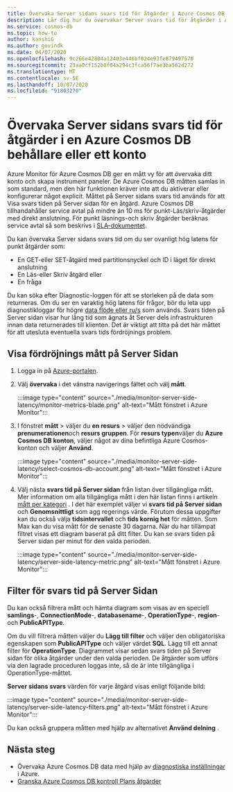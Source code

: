 ```yaml
---
title: Övervaka Server sidans svars tid för åtgärder i Azure Cosmos DB
description: Lär dig hur du övervakar Server svars tid för åtgärder i Azure Cosmos DB konto eller en behållare. Ägare av ett Azure Cosmos DB konto kan förstå problem med svars tiden på Server sidan med dina Azure Cosmos-konton.
ms.service: cosmos-db
ms.topic: how-to
author: kanshiG
ms.author: govindk
ms.date: 04/07/2020
ms.openlocfilehash: 9c266e42804a12403e446bf024e93fe879497570
ms.sourcegitcommit: 23aa0cf152b8f04a294c3fca56f7ae3ba562d272
ms.translationtype: MT
ms.contentlocale: sv-SE
ms.lasthandoff: 10/07/2020
ms.locfileid: "91803270"
---
```

# <a name="how-to-monitor-the-server-side-latency-for-operations-in-an-azure-cosmos-db-container-or-account"></a>Övervaka Server sidans svars tid för åtgärder i en Azure Cosmos DB behållare eller ett konto

Azure Monitor för Azure Cosmos DB ger en mått vy för att övervaka ditt konto och skapa instrument paneler. De Azure Cosmos DB måtten samlas in som standard, men den här funktionen kräver inte att du aktiverar eller konfigurerar något explicit. Måttet på Server sidans svars tid används för att Visa svars tiden på Server sidan för en åtgärd. Azure Cosmos DB tillhandahåller service avtal på mindre än 10 ms för punkt-Läs/skriv-åtgärder med direkt anslutning. För punkt läsnings-och skriv åtgärder beräknas service avtal så som beskrivs i [SLA-dokumentet](https://azure.microsoft.com/support/legal/sla/cosmos-db/v1_3/).

Du kan övervaka Server sidans svars tid om du ser ovanligt hög latens för punkt åtgärder som:

* En GET-eller SET-åtgärd med partitionsnyckel och ID i läget för direkt anslutning
* En Läs-eller Skriv åtgärd eller
* En fråga

Du kan söka efter Diagnostic-loggen för att se storleken på de data som returneras. Om du ser en varaktig hög latens för frågor, bör du leta upp diagnostikloggar för högre [data flöde eller ru/s](cosmosdb-monitor-resource-logs.md#diagnostic-queries) som används. Svars tiden på Server sidan visar hur lång tid som ägnats åt Server dels infrastrukturen innan data returnerades till klienten. Det är viktigt att titta på det här måttet för att utesluta eventuella svars tids fördröjnings problem.

## <a name="view-the-server-side-latency-metric"></a>Visa fördröjnings mått på Server Sidan

1. Logga in på [Azure-portalen](https://portal.azure.com/).

1. Välj **övervaka** i det vänstra navigerings fältet och välj **mått**.

   :::image type="content" source="./media/monitor-server-side-latency/monitor-metrics-blade.png" alt-text="Mått fönstret i Azure Monitor":::

1. I fönstret **mått** > väljer du **en resurs** > väljer den nödvändiga **prenumerationen**och **resurs gruppen**. För **resurs typen**väljer du **Azure Cosmos DB konton**, väljer något av dina befintliga Azure Cosmos-konton och väljer **Använd**.
   
   :::image type="content" source="./media/monitor-server-side-latency/select-cosmos-db-account.png" alt-text="Mått fönstret i Azure Monitor":::

1. Välj nästa **svars tid på Server sidan**  från listan över tillgängliga mått. Mer information om alla tillgängliga mått i den här listan finns i artikeln [mått per kategori](monitor-cosmos-db-reference.md) . I det här exemplet väljer vi **svars tid på Server sidan** och **Genomsnittligt** som agg regerings värde. Förutom dessa uppgifter kan du också välja **tidsintervallet** och **tids kornig het** för måtten. Som Max kan du visa mått för de senaste 30 dagarna.  När du har tillämpat filtret visas ett diagram baserat på ditt filter. Du kan se svars tiden på Server sidan per minut för den valda perioden.  

   :::image type="content" source="./media/monitor-server-side-latency/server-side-latency-metric.png" alt-text="Mått fönstret i Azure Monitor":::

## <a name="filters-for-server-side-latency"></a>Filter för svars tid på Server Sidan

Du kan också filtrera mått och hämta diagram som visas av en speciell **samlings**-, **ConnectionMode**-, **databasename**-, **OperationType**-, **region**-och **PublicAPIType**. 

Om du vill filtrera måtten väljer du **Lägg till filter** och väljer den obligatoriska egenskapen som **PublicAPIType** och väljer värdet **SQL**. Lägg till ett annat filter för **OperationType**. Diagrammet visar sedan svars tiden på Server sidan för olika åtgärder under den valda perioden. De åtgärder som utförs via den lagrade proceduren loggas inte, så de är inte tillgängliga i OperationType-måttet.

**Server sidans svars** värden för varje åtgärd visas enligt följande bild:

:::image type="content" source="./media/monitor-server-side-latency/server-side-latency-filters.png" alt-text="Mått fönstret i Azure Monitor":::

Du kan också gruppera måtten med hjälp av alternativet **Använd delning** .  

## <a name="next-steps"></a>Nästa steg

* Övervaka Azure Cosmos DB data med hjälp av [diagnostiska inställningar](cosmosdb-monitor-resource-logs.md) i Azure.
* [Granska Azure Cosmos DB kontroll Plans åtgärder](audit-control-plane-logs.md)
